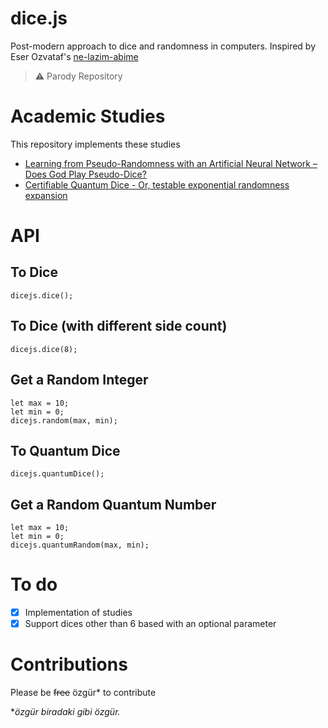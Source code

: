 # dice.js
Post-modern approach to dice and randomness in computers. Inspired by Eser Ozvataf's [ne-lazim-abime](https://github.com/eserozvataf/ne-lazim-abime)

> ⚠️ Parody Repository

# Academic Studies
This repository implements these studies
- [Learning from Pseudo-Randomness with an Artificial Neural Network – Does God Play Pseudo-Dice?](https://arxiv.org/pdf/1801.01117.pdf)
- [Certifiable Quantum Dice - Or, testable exponential randomness expansion](https://arxiv.org/pdf/1111.6054.pdf)

# API
## To Dice
```
dicejs.dice();
```
## To Dice (with different side count)
```
dicejs.dice(8);
```
## Get a Random Integer
```
let max = 10;
let min = 0;
dicejs.random(max, min); 
```

## To Quantum Dice
```
dicejs.quantumDice(); 
```

## Get a Random Quantum Number
```
let max = 10;
let min = 0;
dicejs.quantumRandom(max, min); 
```

# To do
- [x] Implementation of studies
- [x] Support dices other than 6 based with an optional parameter

# Contributions
Please be ~~free~~ özgür* to contribute

**özgür biradaki gibi özgür.*
